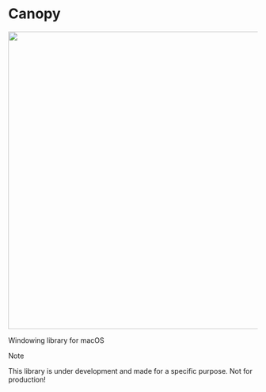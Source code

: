 # Canopy
<p align="center">
  <img src="https://github.com/user-attachments/assets/61dd51e4-00ce-4f4f-9220-0c98c9e80d8f" width="600" />
</p>
<!---<img src="https://github.com/user-attachments/assets/056790d8-98a6-4854-ae1d-808b95849905" width="600" /> -->

Windowing library for macOS

> [!NOTE]
> This library is under development and made for a specific purpose.
> Not for production!
